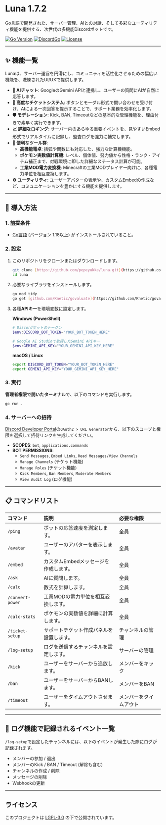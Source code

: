 # Luna 1.7.2

Go言語で開発された、サーバー管理、AIとの対話、そして多彩なユーティリティ機能を提供する、次世代の多機能Discordボットです。

[![Go Version](https://img.shields.io/badge/Go-1.18%2B-blue.svg)](https://golang.org/)
[![DiscordGo](https://img.shields.io/badge/lib-DiscordGo-blue.svg)](https://github.com/bwmarrin/discordgo)
[![License](https://img.shields.io/badge/License-LGPL--3.0-blue.svg)](LICENSE)

---

## ✨ 機能一覧

Lunaは、サーバー運営を円滑にし、コミュニティを活性化させるための幅広い機能を、洗練されたUI/UXで提供します。

* **🤖 AIチャット**: GoogleのGemini APIと連携し、ユーザーの質問にAIが自然に応答します。
* **🎫 高度なチケットシステム**: ボタンとモーダル形式で問い合わせを受け付け、AIによる一次回答を提示することで、サポート業務を効率化します。
* **🛡️ モデレーション**: Kick, BAN, Timeoutなどの基本的な管理機能を、理由付きで素早く実行できます。
* **📈 詳細なロギング**: サーバー内のあらゆる重要イベントを、見やすいEmbed形式でリアルタイムに記録し、監査ログを強力に補完します。
* **🔧 便利なツール群**:
  - **高機能電卓**: 括弧や関数にも対応した、強力な計算機機能。
  - **ポケモン実数値計算機**: レベル、個体値、努力値から性格・ランク・アイテム補正まで、対戦環境に即した詳細なステータス計算が可能。
  - **工業MOD電力変換機**: Minecraftの工業MODプレイヤー向けに、各種電力単位を相互変換します。
* **⚙️ ユーティリティ**: ユーザーアバターの表示や、カスタムEmbedの作成など、コミュニケーションを豊かにする機能を提供します。

---

## 🚀 導入方法

### 1. 前提条件
* [Go言語](https://go.dev/dl/) (バージョン 1.18以上) がインストールされていること。

### 2. 設定
1.  このリポジトリをクローンまたはダウンロードします。
    ```bash
    git clone [https://github.com/pepeyukke/luna.git](https://github.com/pepeyukke/luna.git)
    cd luna
    ```
2.  必要なライブラリをインストールします。
    ```bash
    go mod tidy
    go get [github.com/Knetic/govaluate](https://github.com/Knetic/govaluate)
    ```
3.  各種**APIキー**を環境変数に設定します。

    **Windows (PowerShell)**
    ```powershell
    # Discordボットのトークン
    $env:DISCORD_BOT_TOKEN="YOUR_BOT_TOKEN_HERE"

    # Google AI Studioで取得したGemini APIキー
    $env:GEMINI_API_KEY="YOUR_GEMINI_API_KEY_HERE"
    ```
    **macOS / Linux**
    ```bash
    export DISCORD_BOT_TOKEN="YOUR_BOT_TOKEN_HERE"
    export GEMINI_API_KEY="YOUR_GEMINI_API_KEY_HERE"
    ```

### 3. 実行
**管理者権限で開いたターミナル**で、以下のコマンドを実行します。
```bash
go run .
```

### 4. サーバーへの招待
[Discord Developer Portal](https://discord.com/developers/applications)の`OAuth2 > URL Generator`から、以下のスコープと権限を選択して招待リンクを生成してください。

* **SCOPES**: `bot`, `applications.commands`
* **BOT PERMISSIONS**:
    * `Send Messages`, `Embed Links`, `Read Messages/View Channels`
    * `Manage Channels` (チケット機能)
    * `Manage Roles` (チケット機能)
    * `Kick Members`, `Ban Members`, `Moderate Members`
    * `View Audit Log` (ログ機能)

---

## 📋 コマンドリスト

| コマンド | 説明 | 必要な権限 |
|:---|:---|:---|
| `/ping` | ボットの応答速度を測定します。 | 全員 |
| `/avatar` | ユーザーのアバターを表示します。| 全員 |
| `/embed` | カスタムEmbedメッセージを作成します。 | 全員 |
| `/ask` | AIに質問します。 | 全員 |
| `/calc` | 数式を計算します。 | 全員 |
| `/convert-power` | 工業MODの電力単位を相互変換します。 | 全員 |
| `/calc-stats` | ポケモンの実数値を詳細に計算します。 | 全員 |
| `/ticket-setup` | サポートチケット作成パネルを設置します。 | チャンネルの管理 |
| `/log-setup` | ログを送信するチャンネルを設定します。 | サーバーの管理 |
| `/kick` | ユーザーをサーバーから追放します。 | メンバーをキック |
| `/ban` | ユーザーをサーバーからBANします。 | メンバーをBAN |
| `/timeout` | ユーザーをタイムアウトさせます。 | メンバーをタイムアウト |

---
## 📜 ログ機能で記録されるイベント一覧
`/log-setup`で設定したチャンネルには、以下のイベントが発生した際にログが記録されます。
- メンバーの参加 / 退出
- メンバーのKick / BAN / Timeout (解除も含む)
- チャンネルの作成 / 削除
- メッセージの削除
- Webhookの更新

---

## ライセンス
このプロジェクトは [LGPL-3.0](LICENSE) の下で公開されています。